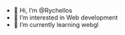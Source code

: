 - 👋 Hi, I’m @Rychellos
- 👀 I’m interested in Web development
- 🌱 I’m currently learning webgl

<!---
Rychellos/Rychellos is a ✨ special ✨ repository because its `README.md` (this file) appears on your GitHub profile.
You can click the Preview link to take a look at your changes.
--->
